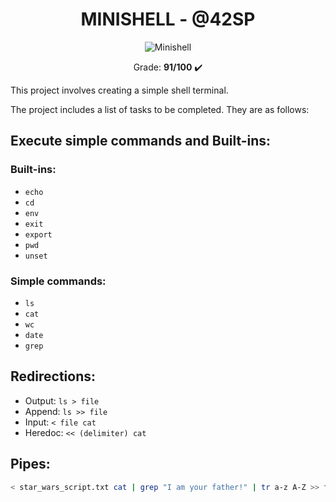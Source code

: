 <h1 align="center"><strong>MINISHELL - @42SP</strong></h1>

<p align="center">
  <img src="https://github.com/Edu2metros/42-project-badges/blob/main/badges/minishelle.png?raw=true" alt="Minishell">
</p>

 <p align="center">Grade: <strong>91/100</strong> ✔️ </p>

This project involves creating a simple shell terminal.

The project includes a list of tasks to be completed. They are as follows:

## Execute simple commands and Built-ins:

### Built-ins:
- `echo`
- `cd`
- `env`
- `exit`
- `export`
- `pwd`
- `unset`

### Simple commands:
- `ls`
- `cat`
- `wc`
- `date`
- `grep`

## Redirections:
- Output: `ls > file`
- Append: `ls >> file`
- Input: `< file cat`
- Heredoc: `<< (delimiter) cat`

## Pipes:

```bash
< star_wars_script.txt cat | grep "I am your father!" | tr a-z A-Z >> file.txt
